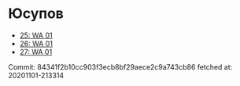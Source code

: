 # Юсупов
- [25: WA 01](25.md)
- [26: WA 01](26.md)
- [27: WA 01](27.md)

Commit: 84341f2b10cc903f3ecb8bf29aece2c9a743cb86
 fetched at: 20201101-213314
